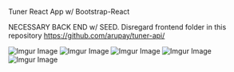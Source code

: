 Tuner React App w/ Bootstrap-React

NECESSARY BACK END w/ SEED. Disregard frontend folder in this repository
https://github.com/arupay/tuner-api/

![Imgur Image](https://gcdnb.pbrd.co/images/0znr2FCjTaGu.png)
![Imgur Image](https://gcdnb.pbrd.co/images/XLo8TpoV0lNO.png)
![Imgur Image](https://gcdnb.pbrd.co/images/t7JZaaG4fj7E.png)
![Imgur Image](https://gcdnb.pbrd.co/images/stZdO67Rz5IA.png)
![Imgur Image](https://gcdnb.pbrd.co/images/4Ju6Sq7VT7Zp.png
)
